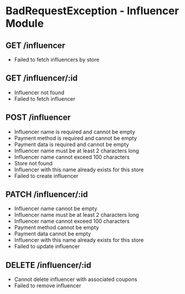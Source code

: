 # BadRequestException - Influencer Module

## GET /influencer
- Failed to fetch influencers by store

## GET /influencer/:id
- Influencer not found
- Failed to fetch influencer

## POST /influencer
- Influencer name is required and cannot be empty
- Payment method is required and cannot be empty
- Payment data is required and cannot be empty
- Influencer name must be at least 2 characters long
- Influencer name cannot exceed 100 characters
- Store not found
- Influencer with this name already exists for this store
- Failed to create influencer

## PATCH /influencer/:id
- Influencer name cannot be empty
- Influencer name must be at least 2 characters long
- Influencer name cannot exceed 100 characters
- Payment method cannot be empty
- Payment data cannot be empty
- Influencer with this name already exists for this store
- Failed to update influencer

## DELETE /influencer/:id
- Cannot delete influencer with associated coupons
- Failed to remove influencer
